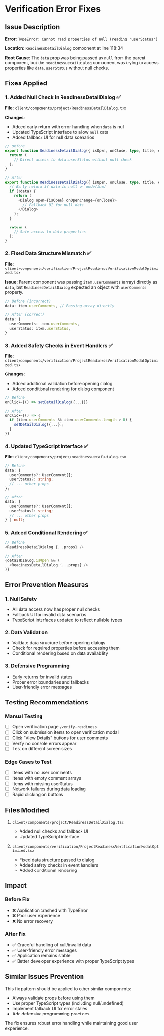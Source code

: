 # Verification Error Fixes

## Issue Description

**Error**: `TypeError: Cannot read properties of null (reading 'userStatus')`

**Location**: `ReadinessDetailDialog` component at line 118:34

**Root Cause**: The `data` prop was being passed as `null` from the parent component, but the `ReadinessDetailDialog` component was trying to access properties like `data.userStatus` without null checks.

## Fixes Applied

### 1. **Added Null Check in ReadinessDetailDialog** ✅

**File**: `client/components/project/ReadinessDetailDialog.tsx`

**Changes**:

- Added early return with error handling when `data` is null
- Updated TypeScript interface to allow `null` data
- Added fallback UI for null data scenarios

```typescript
// Before
export function ReadinessDetailDialog({ isOpen, onClose, type, title, data }: ReadinessDetailDialogProps) {
  return (
    // Direct access to data.userStatus without null check
  );
}

// After
export function ReadinessDetailDialog({ isOpen, onClose, type, title, data }: ReadinessDetailDialogProps) {
  // Early return if data is null or undefined
  if (!data) {
    return (
      <Dialog open={isOpen} onOpenChange={onClose}>
        // Fallback UI for null data
      </Dialog>
    );
  }

  return (
    // Safe access to data properties
  );
}
```

### 2. **Fixed Data Structure Mismatch** ✅

**File**: `client/components/verification/ProjectReadinessVerificationModalOptimized.tsx`

**Issue**: Parent component was passing `item.userComments` (array) directly as `data`, but `ReadinessDetailDialog` expected an object with `userComments` property.

```typescript
// Before (incorrect)
data: item.userComments, // Passing array directly

// After (correct)
data: {
  userComments: item.userComments,
  userStatus: item.userStatus,
}
```

### 3. **Added Safety Checks in Event Handlers** ✅

**File**: `client/components/verification/ProjectReadinessVerificationModalOptimized.tsx`

**Changes**:

- Added additional validation before opening dialog
- Added conditional rendering for dialog component

```typescript
// Before
onClick={() => setDetailDialog({...})}

// After
onClick={() => {
  if (item.userComments && item.userComments.length > 0) {
    setDetailDialog({...});
  }
}}
```

### 4. **Updated TypeScript Interface** ✅

**File**: `client/components/project/ReadinessDetailDialog.tsx`

```typescript
// Before
data: {
  userComments?: UserComment[];
  userStatus?: string;
  // ... other props
};

// After
data: {
  userComments?: UserComment[];
  userStatus?: string;
  // ... other props
} | null;
```

### 5. **Added Conditional Rendering** ✅

```typescript
// Before
<ReadinessDetailDialog {...props} />

// After
{detailDialog.isOpen && (
  <ReadinessDetailDialog {...props} />
)}
```

## Error Prevention Measures

### 1. **Null Safety**

- All data access now has proper null checks
- Fallback UI for invalid data scenarios
- TypeScript interfaces updated to reflect nullable types

### 2. **Data Validation**

- Validate data structure before opening dialogs
- Check for required properties before accessing them
- Conditional rendering based on data availability

### 3. **Defensive Programming**

- Early returns for invalid states
- Proper error boundaries and fallbacks
- User-friendly error messages

## Testing Recommendations

### Manual Testing

- [ ] Open verification page `/verify-readiness`
- [ ] Click on submission items to open verification modal
- [ ] Click "View Details" buttons for user comments
- [ ] Verify no console errors appear
- [ ] Test on different screen sizes

### Edge Cases to Test

- [ ] Items with no user comments
- [ ] Items with empty comment arrays
- [ ] Items with missing userStatus
- [ ] Network failures during data loading
- [ ] Rapid clicking on buttons

## Files Modified

1. `client/components/project/ReadinessDetailDialog.tsx`

   - Added null checks and fallback UI
   - Updated TypeScript interface

2. `client/components/verification/ProjectReadinessVerificationModalOptimized.tsx`
   - Fixed data structure passed to dialog
   - Added safety checks in event handlers
   - Added conditional rendering

## Impact

### Before Fix

- ❌ Application crashed with TypeError
- ❌ Poor user experience
- ❌ No error recovery

### After Fix

- ✅ Graceful handling of null/invalid data
- ✅ User-friendly error messages
- ✅ Application remains stable
- ✅ Better developer experience with proper TypeScript types

## Similar Issues Prevention

This fix pattern should be applied to other similar components:

- Always validate props before using them
- Use proper TypeScript types (including null/undefined)
- Implement fallback UI for error states
- Add defensive programming practices

The fix ensures robust error handling while maintaining good user experience.
